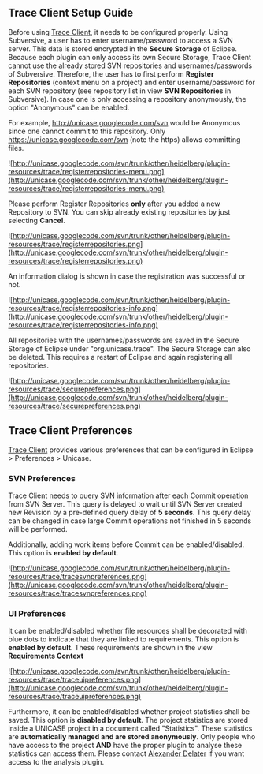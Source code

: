 ## Trace Client Setup Guide ##

Before using [Trace Client](TraceClient.md), it needs to be configured properly. Using Subversive, a user has to enter username/password to access a SVN server. This data is stored encrypted in the **Secure Storage** of Eclipse. Because each plugin can only access its own Secure Storage, Trace Client cannot use the already stored SVN repositories and usernames/passwords of Subversive. Therefore, the user has to first perform **Register Repositories** (context menu on a project) and enter username/password for each SVN repository (see repository list in view **SVN Repositories** in Subversive). In case one is only accessing a repository anonymously, the option "Anonymous" can be enabled.

For example, http://unicase.googlecode.com/svn would be Anonymous since one cannot commit to this repository. Only https://unicase.googlecode.com/svn (note the https) allows committing files.

![http://unicase.googlecode.com/svn/trunk/other/heidelberg/plugin-resources/trace/registerrepositories-menu.png](http://unicase.googlecode.com/svn/trunk/other/heidelberg/plugin-resources/trace/registerrepositories-menu.png)

Please perform Register Repositories **only** after you added a new Repository to SVN. You can skip already existing repositories by just selecting **Cancel**.

![http://unicase.googlecode.com/svn/trunk/other/heidelberg/plugin-resources/trace/registerrepositories.png](http://unicase.googlecode.com/svn/trunk/other/heidelberg/plugin-resources/trace/registerrepositories.png)

An information dialog is shown in case the registration was successful or not.

![http://unicase.googlecode.com/svn/trunk/other/heidelberg/plugin-resources/trace/registerrepositories-info.png](http://unicase.googlecode.com/svn/trunk/other/heidelberg/plugin-resources/trace/registerrepositories-info.png)

All repositories with the usernames/passwords are saved in the Secure Storage of Eclipse under "org.unicase.trace". The Secure Storage can also be deleted. This requires a restart of Eclipse and again registering all repositories.

![http://unicase.googlecode.com/svn/trunk/other/heidelberg/plugin-resources/trace/securepreferences.png](http://unicase.googlecode.com/svn/trunk/other/heidelberg/plugin-resources/trace/securepreferences.png)

## Trace Client Preferences ##

[Trace Client](TraceClient.md) provides various preferences that can be configured in Eclipse > Preferences > Unicase.

### SVN Preferences ###
Trace Client needs to query SVN information after each Commit operation from SVN Server. This query is delayed to wait until SVN Server created new Revision by a pre-defined query delay of **5 seconds**. This query delay can be changed in case large Commit operations not finished in 5 seconds will be performed.

Additionally, adding work items before Commit can be enabled/disabled. This option is **enabled by default**.

![http://unicase.googlecode.com/svn/trunk/other/heidelberg/plugin-resources/trace/tracesvnpreferences.png](http://unicase.googlecode.com/svn/trunk/other/heidelberg/plugin-resources/trace/tracesvnpreferences.png)

### UI Preferences ###

It can be enabled/disabled whether file resources shall be decorated with blue dots to indicate that they are linked to requirements. This option is **enabled by default**. These requirements are shown in the view **Requirements Context**

![http://unicase.googlecode.com/svn/trunk/other/heidelberg/plugin-resources/trace/traceuipreferences.png](http://unicase.googlecode.com/svn/trunk/other/heidelberg/plugin-resources/trace/traceuipreferences.png)

Furthermore, it can be enabled/disabled whether project statistics shall be saved. This option is **disabled by default**. The project statistics are stored inside a UNICASE project in a document called "Statistics". These statistics are **automatically managed and are stored anonymously**. Only people who have access to the project **AND** have the proper plugin to analyse these statistics can access them. Please contact [Alexander Delater](http://se.ifi.uni-heidelberg.de/people/alexander_delater.html) if you want access to the analysis plugin.